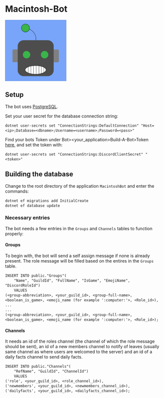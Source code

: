 # Macintosh-Bot
<img src="bot_logo.png" width="200" height="200">

## Setup

The bot uses [PostgreSQL](https://www.postgresql.org/).

Set your user secret for the database connection string:
```
dotnet user-secrets set "ConnectionStrings:DefaultConnection" "Host=<ip>;Database=<dbname>;Username=<username>;Password=<pass>"
```
Find your bots Token under Bot><your_application>Build-A-Bot>Token [here](https://discord.com/developers/applications/), and set the token with:
```
dotnet user-secrets set "ConnectionStrings:DiscordClientSecret" "<token>"
```

## Building the database
Change to the root directory of the application `MacintoshBot` and enter the commands:
```
dotnet ef migrations add InitialCreate
dotnet ef database update
```

### Necessary entries
The bot needs a few entries in the `Groups` and `Channels` tables to function properly:

#### Groups
To begin with, the bot will send a self assign message if none is already present. The role message will be filled based on the entires in the `Groups` table.
```
INSERT INTO public."Groups"(
	"Name", "GuildId", "FullName", "IsGame", "EmojiName", "DiscordRoleId")
	VALUES 
(<group-abbreviation>, <your_guild_id>, <group-full-name>, <boolean_is_game>, <emoji_name (for example ':computer:'>, <Role_id>),
...
...
(<group-abbreviation>, <your_guild_id>, <group-full-name>, <boolean_is_game>, <emoji_name (for example ':computer:'>, <Role_id>);
```

#### Channels
It needs an id of the roles channel (the channel of which the role message should be sent), an id of a new members channel to notify of leaves (usually same channel as where users are welcomed to the server) and an id of a daily facts channel to send daily facts.
```
INSERT INTO public."Channels"(
	"RefName", "GuildId", "ChannelId")
	VALUES
('role', <your_guild_id>, <role_channel_id>),
('newmembers', <your_guild_id>, <newmembers_channel_id>),
('dailyfacts', <your_guild_id>, <dailyfacts_channel_id>);
```

